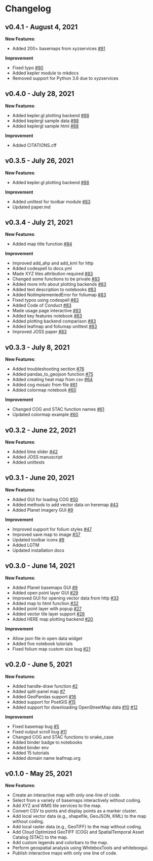 # Changelog

## v0.4.1 - August 4, 2021

**New Features**:

-   Added 200+ basemaps from xyzservices [#91](https://github.com/giswqs/leafmap/issues/91)

**Improvement**

-   Fixed typo [#90](https://github.com/giswqs/leafmap/pull/90)
-   Added kepler module to mkdocs
-   Removed support for Python 3.6 due to xyzservices

## v0.4.0 - July 28, 2021

**New Features**:

-   Added kepler.gl plotting backend [#88](https://github.com/giswqs/leafmap/issues/88)
-   Added keplergl sample data [#88](https://github.com/giswqs/leafmap/issues/88)
-   Added keplergl sample html [#88](https://github.com/giswqs/leafmap/issues/88)

**Improvement**

-   Added CITATIONS.cff

## v0.3.5 - July 26, 2021

**New Features**:

-   Added kepler.gl plotting backend [#88](https://github.com/giswqs/leafmap/issues/88)

**Improvement**

-   Added unittest for toolbar module [#83](https://github.com/giswqs/leafmap/issues/83)
-   Updated paper.md

## v0.3.4 - July 21, 2021

**New Features**:

-   Added map title function [#84](https://github.com/giswqs/leafmap/issues/84)

**Improvement**

-   Improved add_ahp and add_kml for http
-   Added codespell to docs.yml
-   Made XYZ tiles attribution required [#83](https://github.com/giswqs/leafmap/issues/83)
-   Changed some functions to be private [#83](https://github.com/giswqs/leafmap/issues/83)
-   Added more info about plotting backends [#83](https://github.com/giswqs/leafmap/issues/83)
-   Added text description to notebooks [#83](https://github.com/giswqs/leafmap/issues/83)
-   Added NotImplementedError for foliumap [#83](https://github.com/giswqs/leafmap/issues/83)
-   Fixed typos using codespell [#83](https://github.com/giswqs/leafmap/issues/83)
-   Added Code of Conduct [#83](https://github.com/giswqs/leafmap/issues/83)
-   Made usage page interactive [#83](https://github.com/giswqs/leafmap/issues/83)
-   Added key features notebook [#83](https://github.com/giswqs/leafmap/issues/83)
-   Added plotting backend comparison [#83](https://github.com/giswqs/leafmap/issues/83)
-   Added leafmap and foliumap unittest [#83](https://github.com/giswqs/leafmap/issues/83)
-   Improved JOSS paper [#83](https://github.com/giswqs/leafmap/issues/83)

## v0.3.3 - July 8, 2021

**New Features**:

-   Added troubleshooting section [#76](https://github.com/giswqs/leafmap/issues/76)
-   Added pandas_to_geojson function [#75](https://github.com/giswqs/leafmap/issues/75)
-   Added creating heat map from csv [#64](https://github.com/giswqs/leafmap/issues/64)
-   Added cog mosaic from file [#61](https://github.com/giswqs/leafmap/issues/61)
-   Added colormap notebook [#60](https://github.com/giswqs/leafmap/issues/60)

**Improvement**

-   Changed COG and STAC function names [#61](https://github.com/giswqs/leafmap/issues/61)
-   Updated colormap example [#60](https://github.com/giswqs/leafmap/issues/60)

## v0.3.2 - June 22, 2021

**New Features**:

-   Added time slider [#42](https://github.com/giswqs/leafmap/issues/42)
-   Added JOSS manuscript
-   Added unittests

## v0.3.1 - June 20, 2021

**New Features**:

-   Added GUI for loading COG [#50](https://github.com/giswqs/leafmap/issues/50)
-   Added methods to add vector data on heremap [#43 ](https://github.com/giswqs/leafmap/pull/43)
-   Added Planet imagery GUI [#9](https://github.com/giswqs/leafmap/commit/2bea287e08886b8d20b96a80364d898237b425bd)

**Improvement**

-   Improved support for folium styles [#47](https://github.com/giswqs/leafmap/discussions/47)
-   Improved save map to image [#37](https://github.com/giswqs/leafmap/issues/37)
-   Updated toolbar icons [#9](https://github.com/giswqs/leafmap/issues/9)
-   Added LGTM
-   Updated installation docs

## v0.3.0 - June 14, 2021

**New Features**:

-   Added Planet basemaps GUI [#9](https://github.com/giswqs/leafmap/issues/9)
-   Added open point layer GUI [#29](https://github.com/giswqs/leafmap/issues/29)
-   Improved GUI for opening vector data from http [#33](https://github.com/giswqs/leafmap/issues/33)
-   Added map to html function [#32](https://github.com/giswqs/leafmap/issues/32)
-   Added point layer with popup [#27](https://github.com/giswqs/leafmap/issues/27)
-   Added vector tile layer support [#26](https://github.com/giswqs/leafmap/pull/26)
-   Added HERE map plotting backend [#20](https://github.com/giswqs/leafmap/pull/20)

**Improvement**

-   Allow json file in open data widget
-   Added five notebook tutorials
-   Fixed folium map custom size bug [#21](https://github.com/giswqs/leafmap/issues/21)

## v0.2.0 - June 5, 2021

**New Features**:

-   Added handle-draw function [#2](https://github.com/giswqs/leafmap/issues/2)
-   Added split-panel map [#7](https://github.com/giswqs/leafmap/issues/7)
-   Added GeoPandas support [#16](https://github.com/giswqs/leafmap/issues/16)
-   Added support for PostGIS [#15](https://github.com/giswqs/leafmap/issues/15)
-   Added support for downloading OpenStreetMap data [#10](https://github.com/giswqs/leafmap/issues/10) [#12](https://github.com/giswqs/leafmap/issues/12)

**Improvement**

-   Fixed basemap bug [#5](https://github.com/giswqs/leafmap/discussions/5)
-   Fixed output scroll bug [#11](https://github.com/giswqs/leafmap/issues/11)
-   Changed COG and STAC functions to snake_case
-   Added binder badge to notebooks
-   Added binder env
-   Added 15 tutorials
-   Added domain name leafmap.org

## v0.1.0 - May 25, 2021

**New Features**:

-   Create an interactive map with only one-line of code.
-   Select from a variety of basemaps interactively without coding.
-   Add XYZ and WMS tile services to the map.
-   Convert CSV to points and display points as a marker cluster.
-   Add local vector data (e.g., shapefile, GeoJSON, KML) to the map without coding.
-   Add local raster data (e.g., GeoTIFF) to the map without coding.
-   Add Cloud Optimized GeoTIFF (COG) and SpatialTemporal Asset Catalog (STAC) to the map.
-   Add custom legends and colorbars to the map.
-   Perform geospatial analysis using WhiteboxTools and whiteboxgui.
-   Publish interactive maps with only one line of code.
